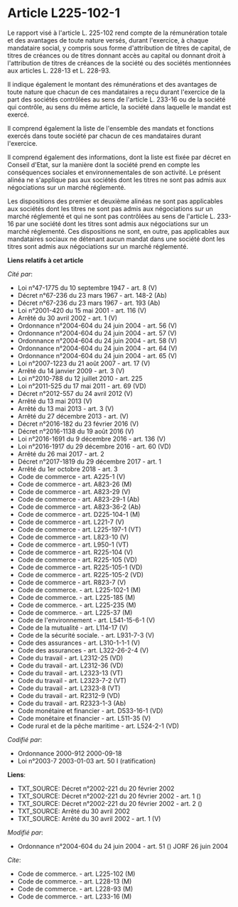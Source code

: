 # Article L225-102-1

Le rapport visé à l'article L. 225-102 rend compte de la rémunération totale et des avantages de toute nature versés, durant
l'exercice, à chaque mandataire social, y compris sous forme d'attribution de titres de capital, de titres de créances ou de
titres donnant accès au capital ou donnant droit à l'attribution de titres de créances de la société ou des sociétés
mentionnées aux articles L. 228-13 et L. 228-93.

Il indique également le montant des rémunérations et des avantages de toute nature que chacun de ces mandataires a reçu
durant l'exercice de la part des sociétés contrôlées au sens de l'article L. 233-16 ou de la société qui contrôle, au sens du
même article, la société dans laquelle le mandat est exercé.

Il comprend également la liste de l'ensemble des mandats et fonctions exercés dans toute société par chacun de ces
mandataires durant l'exercice.

Il comprend également des informations, dont la liste est fixée par décret en Conseil d'Etat, sur la manière dont la société
prend en compte les conséquences sociales et environnementales de son activité. Le présent alinéa ne s'applique pas aux
sociétés dont les titres ne sont pas admis aux négociations sur un marché réglementé.

Les dispositions des premier et deuxième alinéas ne sont pas applicables aux sociétés dont les titres ne sont pas admis aux
négociations sur un marché réglementé et qui ne sont pas contrôlées au sens de l'article L. 233-16 par une société dont les
titres sont admis aux négociations sur un marché réglementé. Ces dispositions ne sont, en outre, pas applicables aux
mandataires sociaux ne détenant aucun mandat dans une société dont les titres sont admis aux négociations sur un marché
réglementé.

**Liens relatifs à cet article**

_Cité par_:

  - Loi n°47-1775 du 10 septembre 1947 - art. 8 (V)
  - Décret n°67-236 du 23 mars 1967 - art. 148-2 (Ab)
  - Décret n°67-236 du 23 mars 1967 - art. 193 (Ab)
  - Loi n°2001-420 du 15 mai 2001 - art. 116 (V)
  - Arrêté du 30 avril 2002 - art. 1 (V)
  - Ordonnance n°2004-604 du 24 juin 2004 - art. 56 (V)
  - Ordonnance n°2004-604 du 24 juin 2004 - art. 57 (V)
  - Ordonnance n°2004-604 du 24 juin 2004 - art. 58 (V)
  - Ordonnance n°2004-604 du 24 juin 2004 - art. 64 (V)
  - Ordonnance n°2004-604 du 24 juin 2004 - art. 65 (V)
  - Loi n°2007-1223 du 21 août 2007 - art. 17 (V)
  - Arrêté du 14 janvier 2009 - art. 3 (V)
  - Loi n°2010-788 du 12 juillet 2010 - art. 225
  - Loi n°2011-525 du 17 mai 2011 - art. 69 (VD)
  - Décret n°2012-557 du 24 avril 2012 (V)
  - Arrêté du 13 mai 2013 (V)
  - Arrêté du 13 mai 2013 - art. 3 (V)
  - Arrêté du 27 décembre 2013 - art. (V)
  - Décret n°2016-182 du 23 février 2016 (V)
  - Décret n°2016-1138 du 19 août 2016 (V)
  - Loi n°2016-1691 du 9 décembre 2016 - art. 136 (V)
  - Loi n°2016-1917 du 29 décembre 2016 - art. 60 (VD)
  - Arrêté du 26 mai 2017 - art. 2
  - Décret n°2017-1819 du 29 décembre 2017 - art. 1
  - Arrêté du 1er octobre 2018 - art. 3
  - Code de commerce - art. A225-1 (V)
  - Code de commerce - art. A823-26 (M)
  - Code de commerce - art. A823-29 (V)
  - Code de commerce - art. A823-29-1 (Ab)
  - Code de commerce - art. A823-36-2 (Ab)
  - Code de commerce - art. D225-104-1 (M)
  - Code de commerce - art. L221-7 (V)
  - Code de commerce - art. L225-197-1 (VT)
  - Code de commerce - art. L823-10 (V)
  - Code de commerce - art. L950-1 (VT)
  - Code de commerce - art. R225-104 (V)
  - Code de commerce - art. R225-105 (VD)
  - Code de commerce - art. R225-105-1 (VD)
  - Code de commerce - art. R225-105-2 (VD)
  - Code de commerce - art. R823-7 (V)
  - Code de commerce. - art. L225-102-1 (M)
  - Code de commerce. - art. L225-185 (M)
  - Code de commerce. - art. L225-235 (M)
  - Code de commerce. - art. L225-37 (M)
  - Code de l'environnement - art. L541-15-6-1 (V)
  - Code de la mutualité - art. L114-17 (V)
  - Code de la sécurité sociale. - art. L931-7-3 (V)
  - Code des assurances - art. L310-1-1-1 (V)
  - Code des assurances - art. L322-26-2-4 (V)
  - Code du travail - art. L2312-25 (VD)
  - Code du travail - art. L2312-36 (VD)
  - Code du travail - art. L2323-13 (VT)
  - Code du travail - art. L2323-7-2 (VT)
  - Code du travail - art. L2323-8 (VT)
  - Code du travail - art. R2312-9 (VD)
  - Code du travail - art. R2323-1-3 (Ab)
  - Code monétaire et financier - art. D533-16-1 (VD)
  - Code monétaire et financier - art. L511-35 (V)
  - Code rural et de la pêche maritime - art. L524-2-1 (VD)

_Codifié par_:

  - Ordonnance 2000-912 2000-09-18
  - Loi n°2003-7 2003-01-03 art. 50 I (ratification)

**Liens**:

  - TXT_SOURCE: Décret n°2002-221 du 20 février 2002
  - TXT_SOURCE: Décret n°2002-221 du 20 février 2002 - art. 1 ()
  - TXT_SOURCE: Décret n°2002-221 du 20 février 2002 - art. 2 ()
  - TXT_SOURCE: Arrêté du 30 avril 2002
  - TXT_SOURCE: Arrêté du 30 avril 2002 - art. 1 (V)

_Modifié par_:

  - Ordonnance n°2004-604 du 24 juin 2004 - art. 51 () JORF 26 juin 2004

_Cite_:

  - Code de commerce. - art. L225-102 (M)
  - Code de commerce. - art. L228-13 (M)
  - Code de commerce. - art. L228-93 (M)
  - Code de commerce. - art. L233-16 (M)
